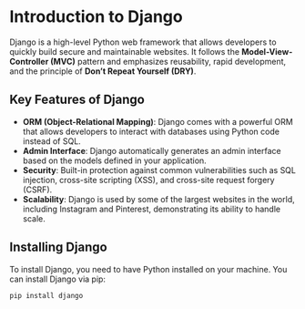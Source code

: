 # Introduction to Django

Django is a high-level Python web framework that allows developers to quickly build secure and maintainable websites. It follows the **Model-View-Controller (MVC)** pattern and emphasizes reusability, rapid development, and the principle of **Don’t Repeat Yourself (DRY)**.

## Key Features of Django
- **ORM (Object-Relational Mapping)**: Django comes with a powerful ORM that allows developers to interact with databases using Python code instead of SQL.
- **Admin Interface**: Django automatically generates an admin interface based on the models defined in your application.
- **Security**: Built-in protection against common vulnerabilities such as SQL injection, cross-site scripting (XSS), and cross-site request forgery (CSRF).
- **Scalability**: Django is used by some of the largest websites in the world, including Instagram and Pinterest, demonstrating its ability to handle scale.

## Installing Django

To install Django, you need to have Python installed on your machine. You can install Django via pip:

```bash
pip install django
